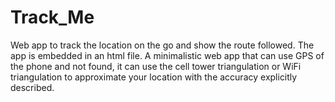 # Track_Me
Web app to track the location on the go and show the route followed. The app is embedded in an html file.
A minimalistic web app that can  use GPS of the phone and not found, it can use the cell tower triangulation or WiFi triangulation to approximate your location with the accuracy explicitly described.
